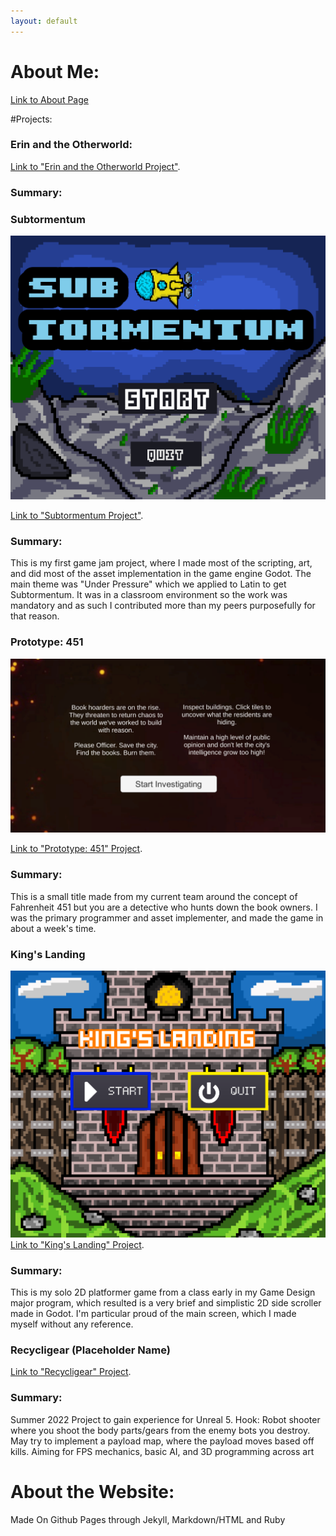 ```yaml
---
layout: default
---
```

# About Me:
[Link to About Page](./about.html)

#Projects:

### Erin and the Otherworld:
[Link to "Erin and the Otherworld Project"](./Otherworld.html "Otherworld Project").

### Summary:

### Subtormentum
![Subtormentum Project](/assets/images/Subtormentum.png)

[Link to "Subtormentum Project"](./Subtormentum.html "Subtormentum Project").

### Summary:
This is my first game jam project, where I made most of the scripting, art, and did most of the asset implementation in the game engine Godot. The main theme was "Under Pressure" which we applied to Latin to get Subtormentum. It was in a classroom environment so the work was mandatory and as such I contributed more than my peers purposefully for that reason. 


### Prototype: 451
![Prototype: 451](/assets/images/prototype.png)

[Link to "Prototype: 451" Project](./Prototype451.html "Prototype: 451").

### Summary:
This is a small title made from my current team around the concept of Fahrenheit 451 but you are a detective who hunts down the book owners. I was the primary programmer and asset implementer, and made the game in about a week's time.

### King's Landing
![King's Land Project](/assets/images/King_landing.png)
[Link to "King's Landing" Project](./Kinglanding.html "King's Landing Project").

### Summary: 
This is my solo 2D platformer game from a class early in my Game Design major program, which resulted is a very brief and simplistic 2D side scroller made in Godot. I'm particular proud of the main screen, which I made myself without any reference. 

### Recycligear (Placeholder Name)
[Link to "Recycligear" Project](./Recycligear.html "Recycligeart").

### Summary:
Summer 2022 Project to gain experience for Unreal 5. Hook: Robot shooter where you shoot the body parts/gears from the enemy bots you destroy. May try to implement a payload map, where the payload moves based off kills. Aiming for FPS mechanics, basic AI, and 3D programming across art

# About the Website:

Made On Github Pages through Jekyll, Markdown/HTML and Ruby


